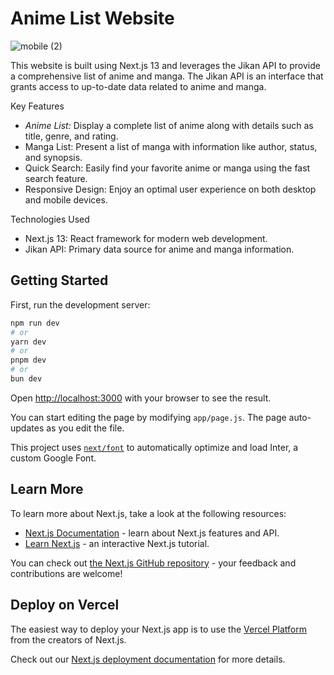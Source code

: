 # Anime List Website
![mobile (2)](https://github.com/vikiadzan/Website-Anime/assets/82427912/de6af1f7-a75f-48e1-b21b-1a58c67ffdcb)

This website is built using Next.js 13 and leverages the Jikan API to provide a comprehensive list of anime and manga. The Jikan API is an interface that grants access to up-to-date data related to anime and manga.

Key Features
  - *Anime List:* Display a complete list of anime along with details such as title, genre, and rating.
  - Manga List: Present a list of manga with information like author, status, and synopsis.
  - Quick Search: Easily find your favorite anime or manga using the fast search feature.
  - Responsive Design: Enjoy an optimal user experience on both desktop and mobile devices.

Technologies Used
  - Next.js 13: React framework for modern web development.
  - Jikan API: Primary data source for anime and manga information.

## Getting Started

First, run the development server:

```bash
npm run dev
# or
yarn dev
# or
pnpm dev
# or
bun dev
```

Open [http://localhost:3000](http://localhost:3000) with your browser to see the result.

You can start editing the page by modifying `app/page.js`. The page auto-updates as you edit the file.

This project uses [`next/font`](https://nextjs.org/docs/basic-features/font-optimization) to automatically optimize and load Inter, a custom Google Font.

## Learn More

To learn more about Next.js, take a look at the following resources:

- [Next.js Documentation](https://nextjs.org/docs) - learn about Next.js features and API.
- [Learn Next.js](https://nextjs.org/learn) - an interactive Next.js tutorial.

You can check out [the Next.js GitHub repository](https://github.com/vercel/next.js/) - your feedback and contributions are welcome!

## Deploy on Vercel

The easiest way to deploy your Next.js app is to use the [Vercel Platform](https://vercel.com/new?utm_medium=default-template&filter=next.js&utm_source=create-next-app&utm_campaign=create-next-app-readme) from the creators of Next.js.

Check out our [Next.js deployment documentation](https://nextjs.org/docs/deployment) for more details.





